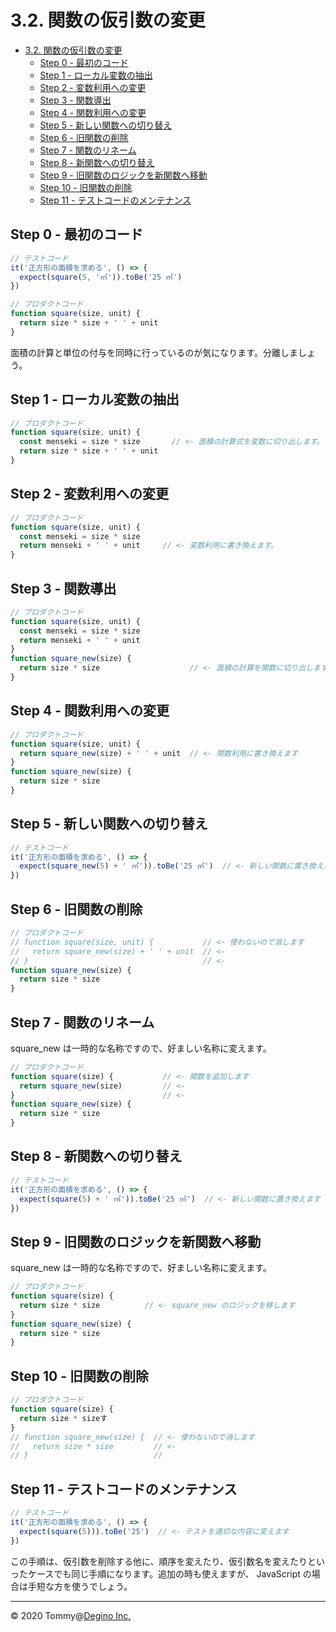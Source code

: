 # 3.2. 関数の仮引数の変更

<!-- TOC -->

- [3.2. 関数の仮引数の変更](#32-関数の仮引数の変更)
  - [Step 0 - 最初のコード](#step-0---最初のコード)
  - [Step 1 - ローカル変数の抽出](#step-1---ローカル変数の抽出)
  - [Step 2 - 変数利用への変更](#step-2---変数利用への変更)
  - [Step 3 - 関数導出](#step-3---関数導出)
  - [Step 4 - 関数利用への変更](#step-4---関数利用への変更)
  - [Step 5 - 新しい関数への切り替え](#step-5---新しい関数への切り替え)
  - [Step 6 - 旧関数の削除](#step-6---旧関数の削除)
  - [Step 7 - 関数のリネーム](#step-7---関数のリネーム)
  - [Step 8 - 新関数への切り替え](#step-8---新関数への切り替え)
  - [Step 9 - 旧関数のロジックを新関数へ移動](#step-9---旧関数のロジックを新関数へ移動)
  - [Step 10 - 旧関数の削除](#step-10---旧関数の削除)
  - [Step 11 - テストコードのメンテナンス](#step-11---テストコードのメンテナンス)

<!-- /TOC -->

## Step 0 - 最初のコード

``` js
// テストコード
it('正方形の面積を求める', () => {
  expect(square(5, '㎡')).toBe('25 ㎡')
})
```

``` js
// プロダクトコード
function square(size, unit) {
  return size * size + ' ' + unit
}
```

面積の計算と単位の付与を同時に行っているのが気になります。分離しましょう。

## Step 1 - ローカル変数の抽出

``` js
// プロダクトコード
function square(size, unit) {
  const menseki = size * size       // <- 面積の計算式を変数に切り出します。
  return size * size + ' ' + unit
}
```

## Step 2 - 変数利用への変更

``` js
// プロダクトコード
function square(size, unit) {
  const menseki = size * size
  return menseki + ' ' + unit     // <- 変数利用に書き換えます。
}
```

## Step 3 - 関数導出

``` js
// プロダクトコード
function square(size, unit) {
  const menseki = size * size
  return menseki + ' ' + unit
}
function square_new(size) {
  return size * size                    // <- 面積の計算を関数に切り出します。
}
```

## Step 4 - 関数利用への変更

``` js
// プロダクトコード
function square(size, unit) {
  return square_new(size) + ' ' + unit  // <- 関数利用に書き換えます
}
function square_new(size) {
  return size * size
}
```

## Step 5 - 新しい関数への切り替え

``` js
// テストコード
it('正方形の面積を求める', () => {
  expect(square_new(5) + ' ㎡')).toBe('25 ㎡')  // <- 新しい関数に置き換えます
})
```

## Step 6 - 旧関数の削除

``` js
// プロダクトコード
// function square(size, unit) {           // <- 使わないので消します
//   return square_new(size) + ' ' + unit  // <-
// }                                       // <-
function square_new(size) {
  return size * size
}
```

## Step 7 - 関数のリネーム

square_new は一時的な名称ですので、好ましい名称に変えます。

``` js
// プロダクトコード
function square(size) {           // <- 関数を追加します
  return square_new(size)         // <-
}                                 // <-
function square_new(size) {
  return size * size
}
```

## Step 8 - 新関数への切り替え

``` js
// テストコード
it('正方形の面積を求める', () => {
  expect(square(5) + ' ㎡')).toBe('25 ㎡')  // <- 新しい関数に置き換えます
})
```

## Step 9 - 旧関数のロジックを新関数へ移動

square_new は一時的な名称ですので、好ましい名称に変えます。

``` js
// プロダクトコード
function square(size) {
  return size * size          // <- square_new のロジックを移します
}
function square_new(size) {
  return size * size
}
```

## Step 10 - 旧関数の削除

``` js
// プロダクトコード
function square(size) {
  return size * sizeす
}
// function square_new(size) {  // <- 使わないので消します
//   return size * size         // <-
// }                            //
```

## Step 11 - テストコードのメンテナンス

``` js
// テストコード
it('正方形の面積を求める', () => {
  expect(square(5))).toBe('25')  // <- テストを適切な内容に変えます
})
```

この手順は、仮引数を削除する他に、順序を変えたり、仮引数名を変えたりといったケースでも同じ手順になります。追加の時も使えますが、 JavaScript の場合は手短な方を使うでしょう。

---

&copy; 2020 Tommy@[Degino Inc.](https://www.degino.com/)
